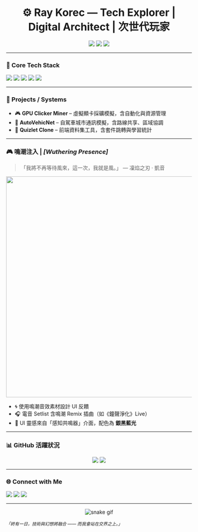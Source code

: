 <h1 align="center">
  ⚙️ Ray Korec — Tech Explorer | Digital Architect | 次世代玩家
</h1>

<p align="center">
  <img src="https://img.shields.io/badge/GPU%20Overclocked-%E2%9C%94-black?style=flat-square&logo=nvidia&logoColor=green"/>
  <img src="https://img.shields.io/badge/Wuthering%20Waves-%F0%9F%8C%8C-0a0a0a?style=flat-square"/>
  <img src="https://img.shields.io/badge/Powered%20by-Tech%20&%20Rhythm-critical?style=flat-square&color=ff003c"/>
</p>

---

### 🧠 Core Tech Stack

<p>
  <img src="https://img.shields.io/badge/C++-00599C?style=for-the-badge&logo=c%2b%2b&logoColor=white"/>
  <img src="https://img.shields.io/badge/JavaScript-000000?style=for-the-badge&logo=javascript"/>
  <img src="https://img.shields.io/badge/React-1f1f1f?style=for-the-badge&logo=react&logoColor=61DAFB"/>
  <img src="https://img.shields.io/badge/MongoDB-darkgreen?style=for-the-badge&logo=mongodb&logoColor=white"/>
  <img src="https://img.shields.io/badge/Node.js-0a0a0a?style=for-the-badge&logo=node.js"/>
</p>

---

### 🚀 Projects / Systems

- 🎮 **GPU Clicker Miner** – 虛擬顯卡採礦模擬，含自動化與資源管理
- 📡 **AutoVehicNet** – 自駕車城市通訊模擬，含路線共享、區域協調
- 📖 **Quizlet Clone** – 前端資料集工具，含套件跳轉與學習統計

---

### 🎮 鳴潮注入 | *[Wuthering Presence]*

> 「我將不再等待風來，這一次，我就是風。」 — 凜焰之刃 ‧ 凱音

<p align="center">
  <img src="https://media.githubusercontent.com/media/wutheringwaves/assets/main/kaine_line.png" width="600"/>
</p>

- 🌀 使用鳴潮音效素材設計 UI 反饋
- 🎧 電音 Setlist 含鳴潮 Remix 插曲（如《鐘聲淨化》Live）
- 🔧 UI 靈感來自「感知共鳴器」介面，配色為 **銀黑藍光**

---

### 📊 GitHub 活躍狀況

<p align="center">
  <img src="https://github-readme-stats.vercel.app/api?username=RayKorec&show_icons=true&theme=radical&count_private=true&hide=prs"/>
  <img src="https://github-readme-stats.vercel.app/api/top-langs/?username=RayKorec&layout=compact&theme=radical"/>
</p>

---

### 🌐 Connect with Me

<p>
  <a href="https://your-portfolio.com" target="_blank"><img src="https://img.shields.io/badge/Portfolio-FF3C3C?style=flat-square&logo=firefox-browser&logoColor=white"/></a>
  <a href="mailto:your@email.com"><img src="https://img.shields.io/badge/Email-Me-darkblue?style=flat-square&logo=gmail"/></a>
  <a href="https://www.linkedin.com/in/yourname"><img src="https://img.shields.io/badge/LinkedIn-0A66C2?style=flat-square&logo=linkedin&logoColor=white"/></a>
</p>

---

<p align="center">
  <img src="https://github.com/RayKorec/RayKorec/blob/output/github-contribution-grid-snake.svg" alt="snake gif"/>
</p>

<sub><i>「終有一日，技術與幻想將融合 —— 而我會站在交界之上。」</i></sub>
